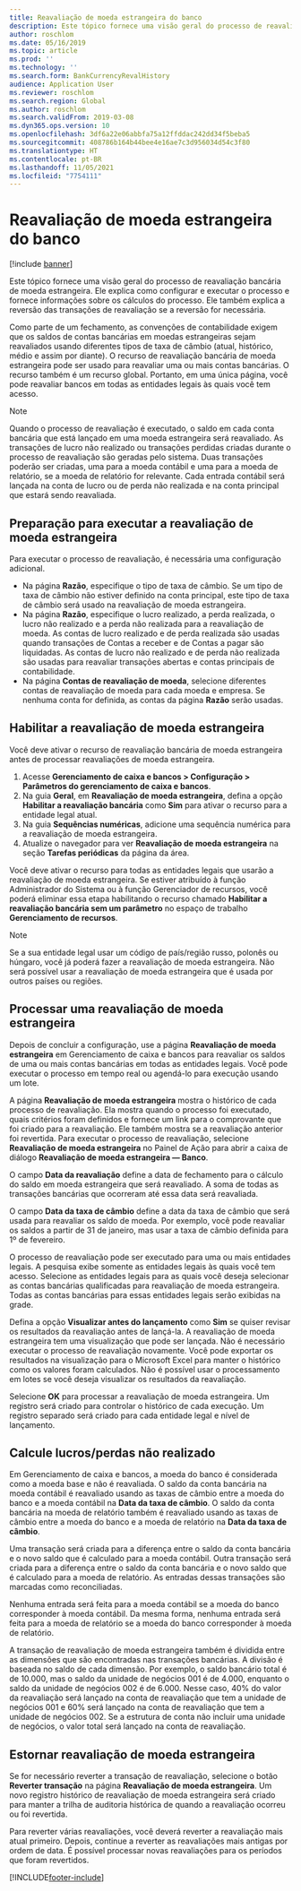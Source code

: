 ```yaml
---
title: Reavaliação de moeda estrangeira do banco
description: Este tópico fornece uma visão geral do processo de reavaliação bancária de moeda estrangeira. Ele inclui informações sobre a configuração, a execução do processo, os cálculos do processo e a reversão das transações de reavaliação.
author: roschlom
ms.date: 05/16/2019
ms.topic: article
ms.prod: ''
ms.technology: ''
ms.search.form: BankCurrencyRevalHistory
audience: Application User
ms.reviewer: roschlom
ms.search.region: Global
ms.author: roschlom
ms.search.validFrom: 2019-03-08
ms.dyn365.ops.version: 10
ms.openlocfilehash: 3df6a22e06abbfa75a12ffddac242dd34f5beba5
ms.sourcegitcommit: 408786b164b44bee4e16ae7c3d956034d54c3f80
ms.translationtype: HT
ms.contentlocale: pt-BR
ms.lasthandoff: 11/05/2021
ms.locfileid: "7754111"
---
```

# <a name="bank-foreign-currency-revaluation"></a>Reavaliação de moeda estrangeira do banco

[!include [banner](../includes/banner.md)]


Este tópico fornece uma visão geral do processo de reavaliação bancária de moeda estrangeira. Ele explica como configurar e executar o processo e fornece informações sobre os cálculos do processo. Ele também explica a reversão das transações de reavaliação se a reversão for necessária.

Como parte de um fechamento, as convenções de contabilidade exigem que os saldos de contas bancárias em moedas estrangeiras sejam reavaliados usando diferentes tipos de taxa de câmbio (atual, histórico, médio e assim por diante). O recurso de reavaliação bancária de moeda estrangeira pode ser usado para reavaliar uma ou mais contas bancárias. O recurso também é um recurso global. Portanto, em uma única página, você pode reavaliar bancos em todas as entidades legais às quais você tem acesso.

> [!NOTE]
> Quando o processo de reavaliação é executado, o saldo em cada conta bancária que está lançado em uma moeda estrangeira será reavaliado. As transações de lucro não realizado ou transações perdidas criadas durante o processo de reavaliação são geradas pelo sistema. Duas transações poderão ser criadas, uma para a moeda contábil e uma para a moeda de relatório, se a moeda de relatório for relevante. Cada entrada contábil será lançada na conta de lucro ou de perda não realizada e na conta principal que estará sendo reavaliada.

## <a name="prepare-to-run-foreign-currency-revaluation"></a>Preparação para executar a reavaliação de moeda estrangeira

Para executar o processo de reavaliação, é necessária uma configuração adicional.

- Na página **Razão**, especifique o tipo de taxa de câmbio. Se um tipo de taxa de câmbio não estiver definido na conta principal, este tipo de taxa de câmbio será usado na reavaliação de moeda estrangeira.
- Na página **Razão**, especifique o lucro realizado, a perda realizada, o lucro não realizado e a perda não realizada para a reavaliação de moeda. As contas de lucro realizado e de perda realizada são usadas quando transações de Contas a receber e de Contas a pagar são liquidadas. As contas de lucro não realizado e de perda não realizada são usadas para reavaliar transações abertas e contas principais de contabilidade.
- Na página **Contas de reavaliação de moeda**, selecione diferentes contas de reavaliação de moeda para cada moeda e empresa. Se nenhuma conta for definida, as contas da página **Razão** serão usadas.

## <a name="enable-foreign-currency-revaluation"></a>Habilitar a reavaliação de moeda estrangeira

Você deve ativar o recurso de reavaliação bancária de moeda estrangeira antes de processar reavaliações de moeda estrangeira.

1. Acesse **Gerenciamento de caixa e bancos \> Configuração \> Parâmetros do gerenciamento de caixa e bancos**.
2. Na guia **Geral**, em **Reavaliação de moeda estrangeira**, defina a opção **Habilitar a reavaliação bancária** como **Sim** para ativar o recurso para a entidade legal atual. 
3. Na guia **Sequências numéricas**, adicione uma sequência numérica para a reavaliação de moeda estrangeira.
4. Atualize o navegador para ver **Reavaliação de moeda estrangeira** na seção **Tarefas periódicas** da página da área.

Você deve ativar o recurso para todas as entidades legais que usarão a reavaliação de moeda estrangeira. Se estiver atribuído à função Administrador do Sistema ou à função Gerenciador de recursos, você poderá eliminar essa etapa habilitando o recurso chamado **Habilitar a reavaliação bancária sem um parâmetro** no espaço de trabalho **Gerenciamento de recursos**.

> [!NOTE]
> Se a sua entidade legal usar um código de país/região russo, polonês ou húngaro, você já poderá fazer a reavaliação de moeda estrangeira. Não será possível usar a reavaliação de moeda estrangeira que é usada por outros países ou regiões.

## <a name="process-foreign-currency-revaluation"></a>Processar uma reavaliação de moeda estrangeira

Depois de concluir a configuração, use a página **Reavaliação de moeda estrangeira** em Gerenciamento de caixa e bancos para reavaliar os saldos de uma ou mais contas bancárias em todas as entidades legais. Você pode executar o processo em tempo real ou agendá-lo para execução usando um lote.

A página **Reavaliação de moeda estrangeira** mostra o histórico de cada processo de reavaliação. Ela mostra quando o processo foi executado, quais critérios foram definidos e fornece um link para o comprovante que foi criado para a reavaliação. Ele também mostra se a reavaliação anterior foi revertida. Para executar o processo de reavaliação, selecione **Reavaliação de moeda estrangeira** no Painel de Ação para abrir a caixa de diálogo **Reavaliação de moeda estrangeira — Banco**.

O campo **Data da reavaliação** define a data de fechamento para o cálculo do saldo em moeda estrangeira que será reavaliado. A soma de todas as transações bancárias que ocorreram até essa data será reavaliada.

O campo **Data da taxa de câmbio** define a data da taxa de câmbio que será usada para reavaliar os saldo de moeda. Por exemplo, você pode reavaliar os saldos a partir de 31 de janeiro, mas usar a taxa de câmbio definida para 1º de fevereiro.

O processo de reavaliação pode ser executado para uma ou mais entidades legais. A pesquisa exibe somente as entidades legais às quais você tem acesso. Selecione as entidades legais para as quais você deseja selecionar as contas bancárias qualificadas para reavaliação de moeda estrangeira. Todas as contas bancárias para essas entidades legais serão exibidas na grade.

Defina a opção **Visualizar antes do lançamento** como **Sim** se quiser revisar os resultados da reavaliação antes de lançá-la. A reavaliação de moeda estrangeira tem uma visualização que pode ser lançada. Não é necessário executar o processo de reavaliação novamente. Você pode exportar os resultados na visualização para o Microsoft Excel para manter o histórico como os valores foram calculados. Não é possível usar o processamento em lotes se você deseja visualizar os resultados da reavaliação.

Selecione **OK** para processar a reavaliação de moeda estrangeira. Um registro será criado para controlar o histórico de cada execução. Um registro separado será criado para cada entidade legal e nível de lançamento.

## <a name="calculate-unrealized-gainloss"></a>Calcule lucros/perdas não realizado

Em Gerenciamento de caixa e bancos, a moeda do banco é considerada como a moeda base e não é reavaliada. O saldo da conta bancária na moeda contábil é reavaliado usando as taxas de câmbio entre a moeda do banco e a moeda contábil na **Data da taxa de câmbio**. O saldo da conta bancária na moeda de relatório também é reavaliado usando as taxas de câmbio entre a moeda do banco e a moeda de relatório na **Data da taxa de câmbio**.

Uma transação será criada para a diferença entre o saldo da conta bancária e o novo saldo que é calculado para a moeda contábil. Outra transação será criada para a diferença entre o saldo da conta bancária e o novo saldo que é calculado para a moeda de relatório. As entradas dessas transações são marcadas como reconciliadas. 

Nenhuma entrada será feita para a moeda contábil se a moeda do banco corresponder à moeda contábil. Da mesma forma, nenhuma entrada será feita para a moeda de relatório se a moeda do banco corresponder à moeda de relatório.

A transação de reavaliação de moeda estrangeira também é dividida entre as dimensões que são encontradas nas transações bancárias. A divisão é baseada no saldo de cada dimensão. Por exemplo, o saldo bancário total é de 10.000, mas o saldo da unidade de negócios 001 é de 4.000, enquanto o saldo da unidade de negócios 002 é de 6.000. Nesse caso, 40% do valor da reavaliação será lançado na conta de reavaliação que tem a unidade de negócios 001 e 60% será lançado na conta de reavaliação que tem a unidade de negócios 002. Se a estrutura de conta não incluir uma unidade de negócios, o valor total será lançado na conta de reavaliação.

## <a name="reverse-foreign-currency-revaluation"></a>Estornar reavaliação de moeda estrangeira

Se for necessário reverter a transação de reavaliação, selecione o botão **Reverter transação** na página **Reavaliação de moeda estrangeira**. Um novo registro histórico de reavaliação de moeda estrangeira será criado para manter a trilha de auditoria histórica de quando a reavaliação ocorreu ou foi revertida.

Para reverter várias reavaliações, você deverá reverter a reavaliação mais atual primeiro. Depois, continue a reverter as reavaliações mais antigas por ordem de data. É possível processar novas reavaliações para os períodos que foram revertidos.


[!INCLUDE[footer-include](../../includes/footer-banner.md)]
